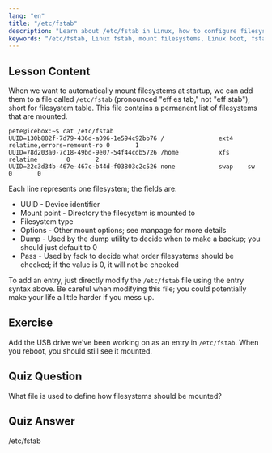 ```yaml
---
lang: "en"
title: "/etc/fstab"
description: "Learn about /etc/fstab in Linux, how to configure filesystem mounts at startup, and manage device entries. Understand fstab for beginners!"
keywords: "/etc/fstab, Linux fstab, mount filesystems, Linux boot, fstab tutorial, beginner, guide"
---
```


## Lesson Content

When we want to automatically mount filesystems at startup, we can add them to a file called `/etc/fstab` (pronounced "eff es tab," not "eff stab"), short for filesystem table. This file contains a permanent list of filesystems that are mounted.

```plaintext
pete@icebox:~$ cat /etc/fstab
UUID=130b882f-7d79-436d-a096-1e594c92bb76 /               ext4    relatime,errors=remount-ro 0       1
UUID=78d203a0-7c18-49bd-9e07-54f44cdb5726 /home           xfs     relatime        0       2
UUID=22c3d34b-467e-467c-b44d-f03803c2c526 none            swap    sw              0       0
```

Each line represents one filesystem; the fields are:

- UUID - Device identifier
- Mount point - Directory the filesystem is mounted to
- Filesystem type
- Options - Other mount options; see manpage for more details
- Dump - Used by the dump utility to decide when to make a backup; you should just default to 0
- Pass - Used by fsck to decide what order filesystems should be checked; if the value is 0, it will not be checked

To add an entry, just directly modify the `/etc/fstab` file using the entry syntax above. Be careful when modifying this file; you could potentially make your life a little harder if you mess up.

## Exercise

Add the USB drive we've been working on as an entry in `/etc/fstab`. When you reboot, you should still see it mounted.

## Quiz Question

What file is used to define how filesystems should be mounted?

## Quiz Answer

/etc/fstab
